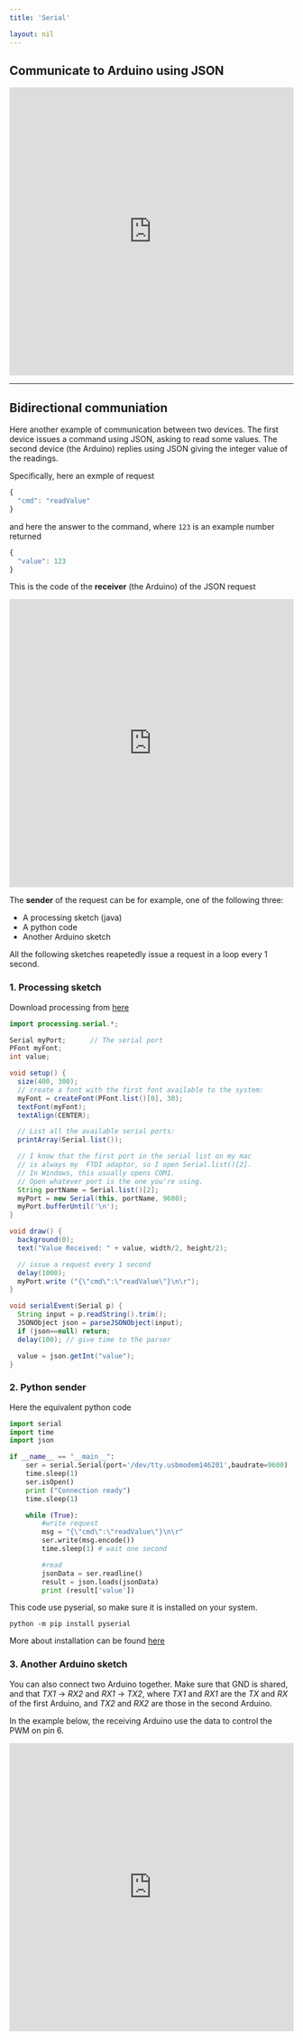 ```yaml
---
title: 'Serial'

layout: nil
---
```


## Communicate to Arduino using JSON

<p><iframe src="https://create.arduino.cc/editor/andreabianchi/64697cd5-bca8-42fb-8621-11930f6767c9/preview?embed" height="510px" width="100%"  frameborder="0"></iframe></p>

---

## Bidirectional communiation

Here another example of communication between two devices. The first device issues a command using JSON, asking to read some values. The second device (the Arduino) replies using JSON giving the integer value of the readings.

Specifically, here an exmple of request

```js
{
  "cmd": "readValue"
}
```

and here the answer to the command, where `123` is an example number returned

```js
{
  "value": 123
}
```

This is the code of the **receiver** (the Arduino) of the JSON request

<p><iframe src="https://create.arduino.cc/editor/andreabianchi/253ec816-4f95-499d-993a-64e3afe7d389/preview?embed" height="510px" width="100%"  frameborder="0"></iframe></p>

The **sender** of the request can be for example, one of the following three:

- A processing sketch (java)
- A python code
- Another Arduino sketch

All the following sketches reapetedly issue a request in a loop every 1 second.

### 1. Processing sketch

Download processing from [here](https://processing.org)

```java
import processing.serial.*;

Serial myPort;      // The serial port
PFont myFont;
int value;

void setup() {
  size(400, 300);
  // create a font with the first font available to the system:
  myFont = createFont(PFont.list()[0], 30);
  textFont(myFont);
  textAlign(CENTER);

  // List all the available serial ports:
  printArray(Serial.list());

  // I know that the first port in the serial list on my mac
  // is always my  FTDI adaptor, so I open Serial.list()[2].
  // In Windows, this usually opens COM1.
  // Open whatever port is the one you're using.
  String portName = Serial.list()[2];
  myPort = new Serial(this, portName, 9600);
  myPort.bufferUntil('\n');
}

void draw() {
  background(0);
  text("Value Received: " + value, width/2, height/2);

  // issue a request every 1 second
  delay(1000);
  myPort.write ("{\"cmd\":\"readValue\"}\n\r");
}

void serialEvent(Serial p) {
  String input = p.readString().trim();
  JSONObject json = parseJSONObject(input);
  if (json==null) return;
  delay(100); // give time to the parser

  value = json.getInt("value");
}
```

### 2. Python sender

Here the equivalent python code

```python
import serial
import time
import json

if __name__ == "__main__":
    ser = serial.Serial(port='/dev/tty.usbmodem146201',baudrate=9600)
    time.sleep(1)
    ser.isOpen()
    print ("Connection ready")
    time.sleep(1)

    while (True):
	    #write request
	    msg = "{\"cmd\":\"readValue\"}\n\r"
	    ser.write(msg.encode())
	    time.sleep(1) # wait one second

	    #read
	    jsonData = ser.readline()
	    result = json.loads(jsonData)
	    print (result['value'])
```

This code use pyserial, so make sure it is installed on your system.

```
python -m pip install pyserial
```

More about installation can be found [here](https://pyserial.readthedocs.io/en/latest/pyserial.html)

### 3. Another Arduino sketch

You can also connect two Arduino together. Make sure that GND is shared, and that _TX1_ -> _RX2_ and _RX1_ -> _TX2_, where _TX1_ and _RX1_ are the _TX_ and _RX_ of the first Arduino, and _TX2_ and _RX2_ are those in the second Arduino.

In the example below, the receiving Arduino use the data to control the PWM on pin 6.

<p><iframe src="https://create.arduino.cc/editor/andreabianchi/41c9ab48-3c97-4108-9003-feb1df3eeeac/preview?embed" height="510px" width="100%"  frameborder="0"></iframe></p>
